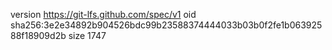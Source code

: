 version https://git-lfs.github.com/spec/v1
oid sha256:3e2e34892b904526bdc99b23588374444033b03b0f2fe1b06392588f18909d2b
size 1747

